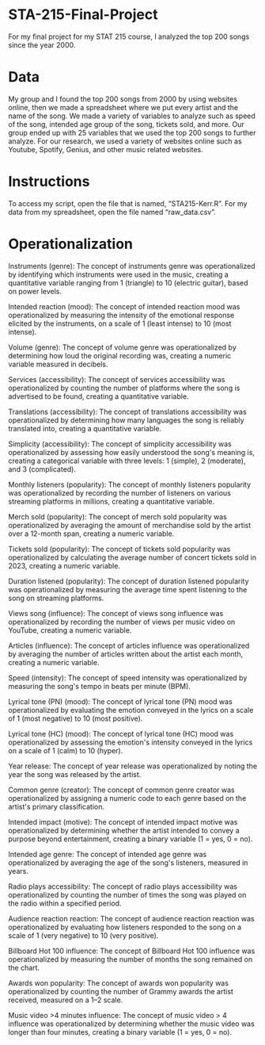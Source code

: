 # STA-215-Final-Project
For my final project for my STAT 215 course, I analyzed the top 200 songs since the year 2000. 

# Data
My group and I found the top 200 songs from 2000 by using websites online, then we made a spreadsheet where we put every artist and the name of the song. We made a variety of variables to analyze such as speed of the song, intended age group of the song, tickets sold, and more.  Our group ended up with 25 variables that we used the top 200 songs to further analyze. For our research, we used a variety of websites online such as Youtube, Spotify, Genius, and other music related websites.

 
# Instructions
To access my script, open the file that is named, “STA215-Kerr.R”. For my data from my spreadsheet, open the file named “raw_data.csv”.

# Operationalization
Instruments (genre): The concept of instruments genre was operationalized by identifying which instruments were used in the music, creating a quantitative variable ranging from 1 (triangle) to 10 (electric guitar), based on power levels.

Intended reaction (mood): The concept of intended reaction mood was operationalized by measuring the intensity of the emotional response elicited by the instruments, on a scale of 1 (least intense) to 10 (most intense).

Volume (genre): The concept of volume genre was operationalized by determining how loud the original recording was, creating a numeric variable measured in decibels.

Services (accessibility): The concept of services accessibility was operationalized by counting the number of platforms where the song is advertised to be found, creating a quantitative variable.

Translations (accessibility): The concept of translations accessibility was operationalized by determining how many languages the song is reliably translated into, creating a quantitative variable.

Simplicity (accessibility): The concept of simplicity accessibility was operationalized by assessing how easily understood the song's meaning is, creating a categorical variable with three levels: 1 (simple), 2 (moderate), and 3 (complicated).

Monthly listeners (popularity): The concept of monthly listeners popularity was operationalized by recording the number of listeners on various streaming platforms in millions, creating a quantitative variable.

Merch sold (popularity): The concept of merch sold popularity was operationalized by averaging the amount of merchandise sold by the artist over a 12-month span, creating a numeric variable.

Tickets sold (popularity): The concept of tickets sold popularity was operationalized by calculating the average number of concert tickets sold in 2023, creating a numeric variable.

Duration listened (popularity): The concept of duration listened popularity was operationalized by measuring the average time spent listening to the song on streaming platforms.

Views song (influence): The concept of views song influence was operationalized by recording the number of views per music video on YouTube, creating a numeric variable.

Articles (influence): The concept of articles influence was operationalized by averaging the number of articles written about the artist each month, creating a numeric variable.

Speed (intensity): The concept of speed intensity was operationalized by measuring the song's tempo in beats per minute (BPM).

Lyrical tone (PN) (mood): The concept of lyrical tone (PN) mood was operationalized by evaluating the emotion conveyed in the lyrics on a scale of 1 (most negative) to 10 (most positive).

Lyrical tone (HC) (mood): The concept of lyrical tone (HC) mood was operationalized by assessing the emotion's intensity conveyed in the lyrics on a scale of 1 (calm) to 10 (hyper).

Year release: The concept of year release was operationalized by noting the year the song was released by the artist.

Common genre (creator): The concept of common genre creator was operationalized by assigning a numeric code to each genre based on the artist's primary classification.

Intended impact (motive): The concept of intended impact motive was operationalized by determining whether the artist intended to convey a purpose beyond entertainment, creating a binary variable (1 = yes, 0 = no).

Intended age genre: The concept of intended age genre was operationalized by averaging the age of the song's listeners, measured in years.

Radio plays accessibility: The concept of radio plays accessibility was operationalized by counting the number of times the song was played on the radio within a specified period.

Audience reaction reaction: The concept of audience reaction reaction was operationalized by evaluating how listeners responded to the song on a scale of 1 (very negative) to 10 (very positive).

Billboard Hot 100 influence: The concept of Billboard Hot 100 influence was operationalized by measuring the number of months the song remained on the chart.

Awards won popularity: The concept of awards won popularity was operationalized by counting the number of Grammy awards the artist received, measured on a 1–2 scale.

Music video >4 minutes influence: The concept of music video > 4 influence was operationalized by determining whether the music video was longer than four minutes, creating a binary variable (1 = yes, 0 = no).

